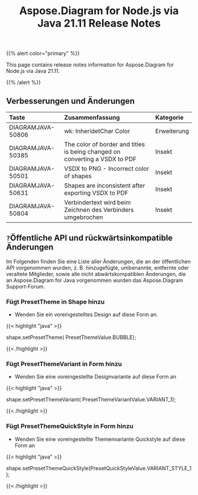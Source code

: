 ﻿---
title: Aspose.Diagram for Node.js via Java 21.11 Release Notes
type: docs
weight: 4
url: /de/java/aspose-diagram-for-node-js-via-java-21-11-release-notes/
---
{{% alert color="primary" %}}

This page contains release notes information for Aspose.Diagram for Node.js via Java 21.11.

{{% /alert %}}
## **Verbesserungen und Änderungen**  ##

|**Taste**|**Zusammenfassung**|**Kategorie**|
|:- |:- |:- |
|DIAGRAMJAVA-50806|wk: InheridetChar Color|Erweiterung|
|DIAGRAMJAVA-50385|The color of border and titles is being changed on converting a VSDX to PDF|Insekt|
|DIAGRAMJAVA-50501|VSDX to PNG - Incorrect color of shapes|Insekt|
|DIAGRAMJAVA-50631|Shapes are inconsistent after exporting VSDX to PDF|Insekt|
|DIAGRAMJAVA-50804|Verbindertext wird beim Zeichnen des Verbinders umgebrochen|Insekt|
## `?`**Öffentliche API und rückwärtsinkompatible Änderungen**
Im Folgenden finden Sie eine Liste aller Änderungen, die an der öffentlichen API vorgenommen wurden, z. B. hinzugefügte, umbenannte, entfernte oder veraltete Mitglieder, sowie alle nicht abwärtskompatiblen Änderungen, die an Aspose.Diagram for Java vorgenommen wurden das Aspose.Diagram Support-Forum.

### **Fügt PresetTheme in Shape hinzu**
- Wenden Sie ein voreingestelltes Design auf diese Form an.

{{< highlight "java" >}}
 
 shape.setPresetTheme( PresetThemeValue.BUBBLE);

{{< /highlight >}}


### **Fügt PresetThemeVariant in Form hinzu**
- Wenden Sie eine voreingestellte Designvariante auf diese Form an

{{< highlight "java" >}}

shape.setPresetThemeVariant( PresetThemeVariantValue.VARIANT_1);

{{< /highlight >}}

### **Fügt PresetThemeQuickStyle in Form hinzu**
- Wenden Sie eine voreingestellte Themenvariante Quickstyle auf diese Form an

{{< highlight "java" >}}

shape.setPresetThemeQuickStyle(PresetQuickStyleValue.VARIANT_STYLE_1);

{{< /highlight >}}
